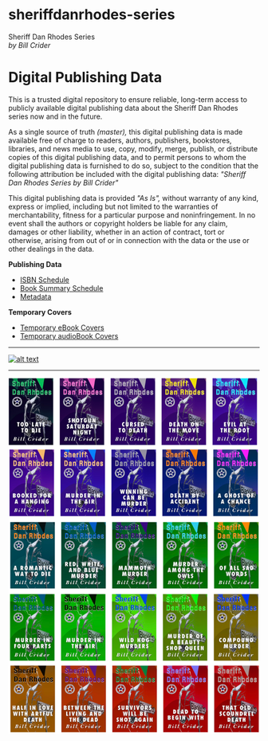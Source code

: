 # sheriffdanrhodes-series
Sheriff Dan Rhodes Series  
*by Bill Crider*
  
# Digital Publishing Data

This is a trusted digital repository to ensure reliable, long-term access to publicly available digital publishing data about the Sheriff Dan Rhodes series now and in the future.  

As a single source of truth *(master),* this digital publishing data is made available free of charge to readers, authors, publishers, bookstores, libraries, and news media to use, copy, modify, merge, publish, or distribute copies of this digital publishing data, and to permit persons to whom the digital publishing data is furnished to do so, subject to the condition that the following attribution be included with the digital publishing data: *"Sheriff Dan Rhodes Series by Bill Crider"*

This digital publishing data is provided *"As Is",* without warranty of any kind, express or implied, including but not limited to the warranties of merchantability, fitness for a particular purpose and noninfringement. In no event shall the authors or copyright holders be liable for any claim, damages or other liability, whether in an action of contract, tort or otherwise, arising from out of or in connection with the data or the use or other dealings in the data. 
  
**Publishing Data**  
 + [ISBN Schedule](https://github.com/MacavityReader/sheriffdanrhodes-series/blob/main/publishing-data/isbn-schedule.md)  
 + [Book Summary Schedule](https://github.com/MacavityReader/sheriffdanrhodes-series/blob/main/publishing-data/book-summary-schedule.md)  
 + [Metadata](https://github.com/MacavityReader/sheriffdanrhodes-series/blob/main/publishing-data/metadata/)  
   
 **Temporary Covers**  
 + [Temporary eBook Covers](https://github.com/MacavityReader/sheriffdanrhodes-series/tree/main/covers-temp/ebook-temp-covers)  
 + [Temporary audioBook Covers](https://github.com/MacavityReader/sheriffdanrhodes-series/tree/main/covers-temp/audiobook-temp-covers)  
   
***


 [![alt text](https://raw.githubusercontent.com/MacavityReader/sheriffdanrhodes-series/refs/heads/main/covers-temp/sdr_covers_print_spine_color_spectrum.png "SDR Covers Print Spine Color Spectrum")](https://github.com/MacavityReader/sheriffdanrhodes-series/tree/main/covers-temp/ebook-temp-covers)  
  
***  

[![alt text](https://raw.githubusercontent.com/MacavityReader/sheriffdanrhodes-series/refs/heads/main/covers-temp/sdr_temp-cover-matrix.png "SDR Temporary Cover Matrix")](https://github.com/MacavityReader/sheriffdanrhodes-series/tree/main/covers-temp/ebook-temp-covers)  
  


  
